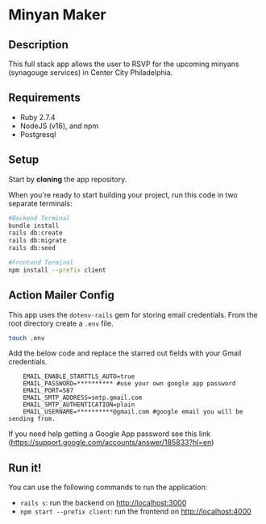 # Minyan Maker

## Description

This full stack app allows the user to RSVP for the upcoming minyans (synagouge services) in Center City Philadelphia. 

## Requirements

- Ruby 2.7.4
- NodeJS (v16), and npm
- Postgresql

## Setup

Start by **cloning** the app repository.

When you're ready to start building your project, run this code in two separate terminals:

```sh
#Backend Terminal
bundle install
rails db:create
rails db:migrate 
rails db:seed

#Frontend Terminal
npm install --prefix client

```

## Action Mailer Config

This app uses the `dotenv-rails` gem for storing email credentials.
From the root directory create a `.env` file.

```sh
touch .env
```
Add the below code and replace the starred out fields with your Gmail credentials. 
```
    EMAIL_ENABLE_STARTTLS_AUTO=true
    EMAIL_PASSWORD=********** #use your own google app password
    EMAIL_PORT=587
    EMAIL_SMTP_ADDRESS=smtp.gmail.com
    EMAIL_SMTP_AUTHENTICATION=plain
    EMAIL_USERNAME=**********@gmail.com #google email you will be sending from.
```
If you need help getting a Google App password see this link (https://support.google.com/accounts/answer/185833?hl=en)

## Run it!

You can use the following commands to run the application:

- `rails s`: run the backend on [http://localhost:3000](http://localhost:3000)
- `npm start --prefix client`: run the frontend on
  [http://localhost:4000](http://localhost:4000)


